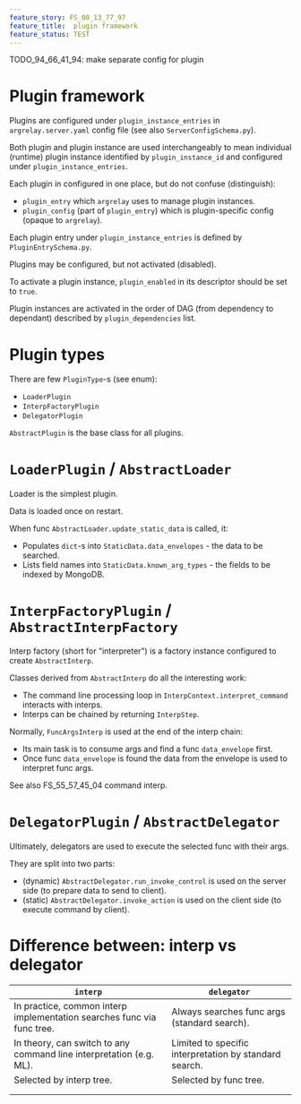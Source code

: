```yaml
---
feature_story: FS_00_13_77_97
feature_title:  plugin framework
feature_status: TEST
---
```


TODO_94_66_41_94: make separate config for plugin

# Plugin framework

Plugins are configured under `plugin_instance_entries` in `argrelay.server.yaml` config file (see also `ServerConfigSchema.py`).

Both plugin and plugin instance are used interchangeably to mean individual (runtime) plugin instance
identified by `plugin_instance_id` and configured under `plugin_instance_entries`.

Each plugin in configured in one place, but do not confuse (distinguish):
*   `plugin_entry` which `argrelay` uses to manage plugin instances.
*   `plugin_config` (part of `plugin_entry`) which is plugin-specific config (opaque to `argrelay`).

Each plugin entry under `plugin_instance_entries` is defined by `PluginEntrySchema.py`.

Plugins may be configured, but not activated (disabled).

To activate a plugin instance, `plugin_enabled` in its descriptor should be set to `true`.

Plugin instances are activated in the order of DAG (from dependency to dependant)
described by `plugin_dependencies` list.

# Plugin types

There are few `PluginType`-s (see enum):
*   `LoaderPlugin`
*   `InterpFactoryPlugin`
*   `DelegatorPlugin`

`AbstractPlugin` is the base class for all plugins.

# `LoaderPlugin` / `AbstractLoader`

Loader is the simplest plugin.

Data is loaded once on restart.

When func `AbstractLoader.update_static_data` is called, it:
*   Populates `dict`-s into `StaticData.data_envelopes` - the data to be searched.
*   Lists field names into `StaticData.known_arg_types` - the fields to be indexed by MongoDB.

# `InterpFactoryPlugin` / `AbstractInterpFactory`

Interp factory (short for "interpreter") is a factory instance configured to create `AbstractInterp`.

Classes derived from `AbstractInterp` do all the interesting work:
*   The command line processing loop in `InterpContext.interpret_command` interacts with interps.
*   Interps can be chained by returning `InterpStep`.

Normally, `FuncArgsInterp` is used at the end of the interp chain:
*   Its main task is to consume args and find a func `data_envelope` first.
*   Once func `data_envelope` is found the data from the envelope is used to interpret func args.

See also FS_55_57_45_04 command interp.

# `DelegatorPlugin` / `AbstractDelegator`

Ultimately, delegators are used to execute the selected func with their args.

They are split into two parts:
*   (dynamic) `AbstractDelegator.run_invoke_control` is used on the server side (to prepare data to send to client).
*   (static) `AbstractDelegator.invoke_action` is used on the client side (to execute command by client).

# Difference between: interp vs delegator

| `interp`                                                               | `delegator`                                            |
|------------------------------------------------------------------------|--------------------------------------------------------|
| In practice, common interp implementation searches func via func tree. | Always searches func args (standard search).           |
| In theory, can switch to any command line interpretation (e.g. ML).    | Limited to specific interpretation by standard search. |
| Selected by interp tree.                                               | Selected by func tree.                                 |
|                                                                        |                                                        |
|                                                                        |                                                        |
